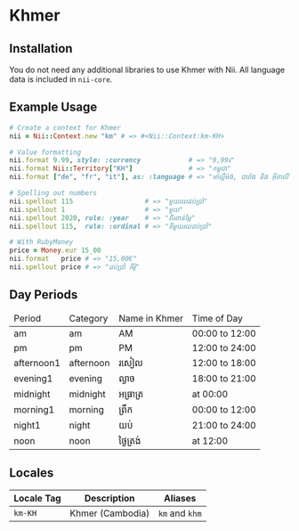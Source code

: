 <!-- This file has been generated. Source: languages/_template.md.erb -->

# Khmer

## Installation

You do not need any additional libraries to use Khmer with Nii.
All language data is included in `nii-core`.

## Example Usage

``` ruby
# Create a context for Khmer
nii = Nii::Context.new "km" # => #<Nii::Context:km-KH>

# Value formatting
nii.format 9.99, style: :currency            # => "9,99៛"
nii.format Nii::Territory["KH"]              # => "កម្ពុជា"
nii.format ["de", "fr", "it"], as: :language # => "អាល្លឺម៉ង់, បារាំង និង អ៊ីតាលី"

# Spelling out numbers
nii.spellout 115                  # => "មួយ​រយ​ដប់​ប្រាំ"
nii.spellout 1                    # => "មួយ"
nii.spellout 2020, rule: :year    # => "ពីរ​ពាន់​ម្ភៃ"
nii.spellout 115,  rule: :ordinal # => "ទីមួយ​រយ​ដប់​ប្រាំ"

# With RubyMoney
price = Money.eur 15_00
nii.format   price # => "15,00€"
nii.spellout price # => "ដប់​ប្រាំ អឺរ៉ូ"
```

## Day Periods


<table>
  <thead>
    <tr>
      <td>Period</td>
      <td>Category</td>
      <td>Name in Khmer</td>
      <td>Time of Day</td>
    </tr>
  </thead>
  <tbody>
    <tr>
      <td>am</td>
      <td>am</td>
      <td>AM</td>
      <td>00:00 to 12:00</td>
    </tr>
    <tr>
      <td>pm</td>
      <td>pm</td>
      <td>PM</td>
      <td>12:00 to 24:00</td>
    </tr>
    <tr>
      <td>afternoon1</td>
      <td>afternoon</td>
      <td>រសៀល</td>
      <td>12:00 to 18:00</td>
    </tr>
    <tr>
      <td>evening1</td>
      <td>evening</td>
      <td>ល្ងាច</td>
      <td>18:00 to 21:00</td>
    </tr>
    <tr>
      <td>midnight</td>
      <td>midnight</td>
      <td>អធ្រាត្រ</td>
      <td>at 00:00</td>
    </tr>
    <tr>
      <td>morning1</td>
      <td>morning</td>
      <td>ព្រឹក</td>
      <td>00:00 to 12:00</td>
    </tr>
    <tr>
      <td>night1</td>
      <td>night</td>
      <td>យប់</td>
      <td>21:00 to 24:00</td>
    </tr>
    <tr>
      <td>noon</td>
      <td>noon</td>
      <td>ថ្ងៃ​ត្រង់</td>
      <td>at 12:00</td>
    </tr>
  </tbody>
</table>



## Locales

<table>
  <thead>
    <tr>
      <th>Locale Tag</th>
      <th>Description</th>
      <th>Aliases</th>
    </tr>
  </thead>
  <tbody>
    <tr>
      <td><code>km-KH</code></td>
      <td>Khmer (Cambodia)</td>
      <td><code>km</code> and <code>khm</code></td>
    </tr>
  </tbody>
</table>

